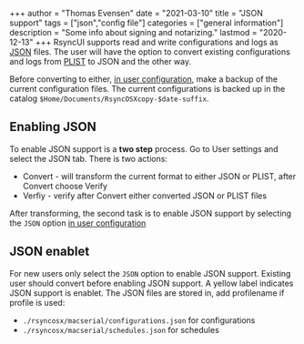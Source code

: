 +++
author = "Thomas Evensen"
date = "2021-03-10"
title =  "JSON support"
tags = ["json","config file"]
categories = ["general information"]
description = "Some info about signing and notarizing."
lastmod = "2020-12-13"
+++
RsyncUI supports read and write configurations and logs as [JSON](https://en.wikipedia.org/wiki/JSON) files. The user will have the option to convert existing configurations and logs from [PLIST](https://en.wikipedia.org/wiki/Property_list) to JSON and the other way.

Before converting to either, [in user configuration](/post/jsonsettings/), make a backup of the current configuration files. The current configurations is backed up in the catalog `$Home/Documents/RsyncOSXcopy-$date-suffix`.

## Enabling JSON

To enable JSON support is a **two step** process. Go to User settings and select the JSON tab. There is two actions:

- Convert -  will transform the current format to either JSON or PLIST, after Convert choose Verify
- Verfiy - verify after Convert either converted JSON or PLIST files

After transforming, the second task is to enable JSON support by selecting the `JSON` option [in user configuration](/post/jsonsettings/)

## JSON enablet

For new users only select the `JSON` option to enable JSON support. Existing user should convert before enabling JSON support. A yellow label indicates JSON support is enablet. The JSON files are stored in, add profilename if profile is used:

- `./rsyncosx/macserial/configurations.json` for configurations
- `./rsyncosx/macserial/schedules.json` for schedules
